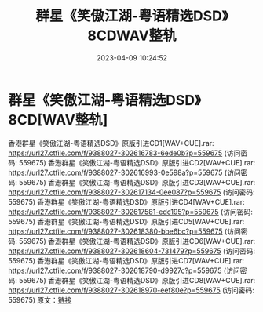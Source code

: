 ﻿---
title: 群星《笑傲江湖-粤语精选DSD》8CDWAV整轨
date: 2023-04-09 10:24:52
categories: WAV车载音乐、镜像
tags: 华语中文
---
# 群星《笑傲江湖-粤语精选DSD》8CD[WAV整轨]

香港群星《笑傲江湖-粤语精选DSD》原版引进CD1[WAV+CUE].rar:
https://url27.ctfile.com/f/9388027-302616783-6ede0b?p=559675
(访问密码: 559675)
香港群星《笑傲江湖-粤语精选DSD》原版引进CD2[WAV+CUE].rar: https://url27.ctfile.com/f/9388027-302616993-0e598a?p=559675
(访问密码: 559675)
香港群星《笑傲江湖-粤语精选DSD》原版引进CD3[WAV+CUE].rar: https://url27.ctfile.com/f/9388027-302617134-0ee087?p=559675
(访问密码: 559675)
香港群星《笑傲江湖-粤语精选DSD》原版引进CD4[WAV+CUE].rar: https://url27.ctfile.com/f/9388027-302617581-edc195?p=559675
(访问密码: 559675)
香港群星《笑傲江湖-粤语精选DSD》原版引进CD5[WAV+CUE].rar: https://url27.ctfile.com/f/9388027-302618380-bbe6bc?p=559675
(访问密码: 559675)
香港群星《笑傲江湖-粤语精选DSD》原版引进CD6[WAV+CUE].rar: https://url27.ctfile.com/f/9388027-302618604-731479?p=559675
(访问密码: 559675)
香港群星《笑傲江湖-粤语精选DSD》原版引进CD7[WAV+CUE].rar: https://url27.ctfile.com/f/9388027-302618790-d9927c?p=559675
(访问密码: 559675)
香港群星《笑傲江湖-粤语精选DSD》原版引进CD8[WAV+CUE].rar: https://url27.ctfile.com/f/9388027-302618970-eef80e?p=559675
(访问密码: 559675)
原文：[链接](https://blog.sina.com.cn/s/blog_1647c7e76010311dc.html)